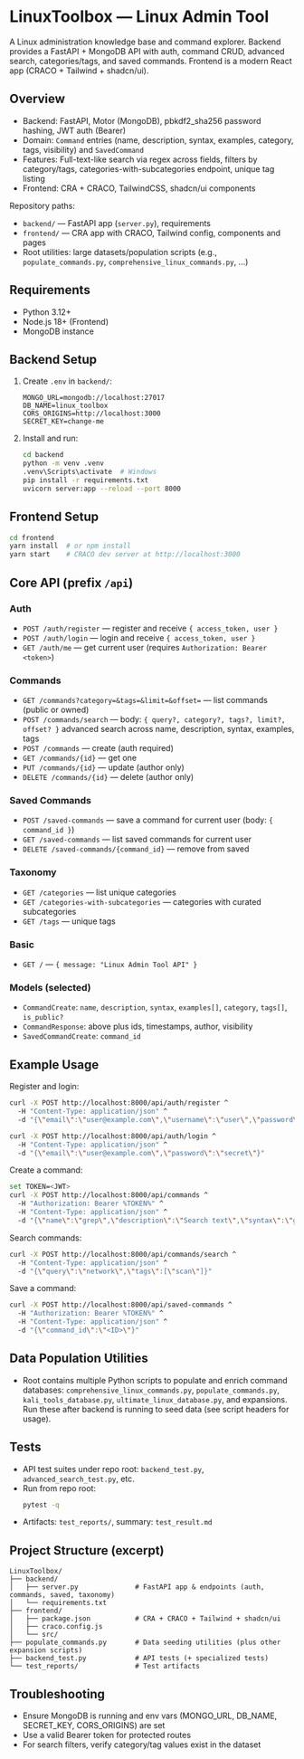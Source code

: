 # LinuxToolbox — Linux Admin Tool

A Linux administration knowledge base and command explorer. Backend provides a FastAPI + MongoDB API with auth, command CRUD, advanced search, categories/tags, and saved commands. Frontend is a modern React app (CRACO + Tailwind + shadcn/ui).

## Overview
- Backend: FastAPI, Motor (MongoDB), pbkdf2_sha256 password hashing, JWT auth (Bearer)
- Domain: `Command` entries (name, description, syntax, examples, category, tags, visibility) and `SavedCommand`
- Features: Full-text-like search via regex across fields, filters by category/tags, categories-with-subcategories endpoint, unique tag listing
- Frontend: CRA + CRACO, TailwindCSS, shadcn/ui components

Repository paths:
- `backend/` — FastAPI app (`server.py`), requirements
- `frontend/` — CRA app with CRACO, Tailwind config, components and pages
- Root utilities: large datasets/population scripts (e.g., `populate_commands.py`, `comprehensive_linux_commands.py`, ...)

## Requirements
- Python 3.12+
- Node.js 18+ (Frontend)
- MongoDB instance

## Backend Setup
1. Create `.env` in `backend/`:
   ```env
   MONGO_URL=mongodb://localhost:27017
   DB_NAME=linux_toolbox
   CORS_ORIGINS=http://localhost:3000
   SECRET_KEY=change-me
   ```
2. Install and run:
   ```bash
   cd backend
   python -m venv .venv
   .venv\Scripts\activate  # Windows
   pip install -r requirements.txt
   uvicorn server:app --reload --port 8000
   ```

## Frontend Setup
```bash
cd frontend
yarn install  # or npm install
yarn start    # CRACO dev server at http://localhost:3000
```

## Core API (prefix `/api`)

### Auth
- `POST /auth/register` — register and receive `{ access_token, user }`
- `POST /auth/login` — login and receive `{ access_token, user }`
- `GET /auth/me` — get current user (requires `Authorization: Bearer <token>`)

### Commands
- `GET /commands?category=&tags=&limit=&offset=` — list commands (public or owned)
- `POST /commands/search` — body: `{ query?, category?, tags?, limit?, offset? }` advanced search across name, description, syntax, examples, tags
- `POST /commands` — create (auth required)
- `GET /commands/{id}` — get one
- `PUT /commands/{id}` — update (author only)
- `DELETE /commands/{id}` — delete (author only)

### Saved Commands
- `POST /saved-commands` — save a command for current user (body: `{ command_id }`)
- `GET /saved-commands` — list saved commands for current user
- `DELETE /saved-commands/{command_id}` — remove from saved

### Taxonomy
- `GET /categories` — list unique categories
- `GET /categories-with-subcategories` — categories with curated subcategories
- `GET /tags` — unique tags

### Basic
- `GET /` — `{ message: "Linux Admin Tool API" }`

### Models (selected)
- `CommandCreate`: `name`, `description`, `syntax`, `examples[]`, `category`, `tags[]`, `is_public?`
- `CommandResponse`: above plus ids, timestamps, author, visibility
- `SavedCommandCreate`: `command_id`

## Example Usage
Register and login:
```bash
curl -X POST http://localhost:8000/api/auth/register ^
  -H "Content-Type: application/json" ^
  -d "{\"email\":\"user@example.com\",\"username\":\"user\",\"password\":\"secret\"}"

curl -X POST http://localhost:8000/api/auth/login ^
  -H "Content-Type: application/json" ^
  -d "{\"email\":\"user@example.com\",\"password\":\"secret\"}"
```

Create a command:
```bash
set TOKEN=<JWT>
curl -X POST http://localhost:8000/api/commands ^
  -H "Authorization: Bearer %TOKEN%" ^
  -H "Content-Type: application/json" ^
  -d "{\"name\":\"grep\",\"description\":\"Search text\",\"syntax\":\"grep [opts] pattern files\",\"examples\":[\"grep -R pattern .\"],\"category\":\"Text Processing\",\"tags\":[\"search\",\"regex\"]}"
```

Search commands:
```bash
curl -X POST http://localhost:8000/api/commands/search ^
  -H "Content-Type: application/json" ^
  -d "{\"query\":\"network\",\"tags\":[\"scan\"]}"
```

Save a command:
```bash
curl -X POST http://localhost:8000/api/saved-commands ^
  -H "Authorization: Bearer %TOKEN%" ^
  -H "Content-Type: application/json" ^
  -d "{\"command_id\":\"<ID>\"}"
```

## Data Population Utilities
- Root contains multiple Python scripts to populate and enrich command databases: `comprehensive_linux_commands.py`, `populate_commands.py`, `kali_tools_database.py`, `ultimate_linux_database.py`, and expansions. Run these after backend is running to seed data (see script headers for usage).

## Tests
- API test suites under repo root: `backend_test.py`, `advanced_search_test.py`, etc.
- Run from repo root:
  ```bash
  pytest -q
  ```
- Artifacts: `test_reports/`, summary: `test_result.md`

## Project Structure (excerpt)
```
LinuxToolbox/
├── backend/
│   ├── server.py              # FastAPI app & endpoints (auth, commands, saved, taxonomy)
│   └── requirements.txt
├── frontend/
│   ├── package.json           # CRA + CRACO + Tailwind + shadcn/ui
│   ├── craco.config.js
│   └── src/
├── populate_commands.py       # Data seeding utilities (plus other expansion scripts)
├── backend_test.py            # API tests (+ specialized tests)
└── test_reports/              # Test artifacts
```

## Troubleshooting
- Ensure MongoDB is running and env vars (MONGO_URL, DB_NAME, SECRET_KEY, CORS_ORIGINS) are set
- Use a valid Bearer token for protected routes
- For search filters, verify category/tag values exist in the dataset
